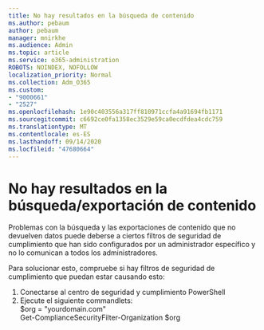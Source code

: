 ```yaml
---
title: No hay resultados en la búsqueda de contenido
ms.author: pebaum
author: pebaum
manager: mnirkhe
ms.audience: Admin
ms.topic: article
ms.service: o365-administration
ROBOTS: NOINDEX, NOFOLLOW
localization_priority: Normal
ms.collection: Adm_O365
ms.custom:
- "9000661"
- "2527"
ms.openlocfilehash: 1e90c403556a317ff810971ccfa4a91694fb1171
ms.sourcegitcommit: c6692ce0fa1358ec3529e59ca0ecdfdea4cdc759
ms.translationtype: MT
ms.contentlocale: es-ES
ms.lasthandoff: 09/14/2020
ms.locfileid: "47680664"
---
```

# <a name="no-results-from-content-searchexports"></a>No hay resultados en la búsqueda/exportación de contenido

Problemas con la búsqueda y las exportaciones de contenido que no devuelven datos puede deberse a ciertos filtros de seguridad de cumplimiento que han sido configurados por un administrador específico y no lo comunican a todos los administradores.

Para solucionar esto, compruebe si hay filtros de seguridad de cumplimiento que puedan estar causando esto:
1. Conectarse al centro de seguridad y cumplimiento PowerShell
2. Ejecute el siguiente commandlets:
<br>$org = "yourdomain.com"
<br>Get-ComplianceSecurityFilter-Organization $org